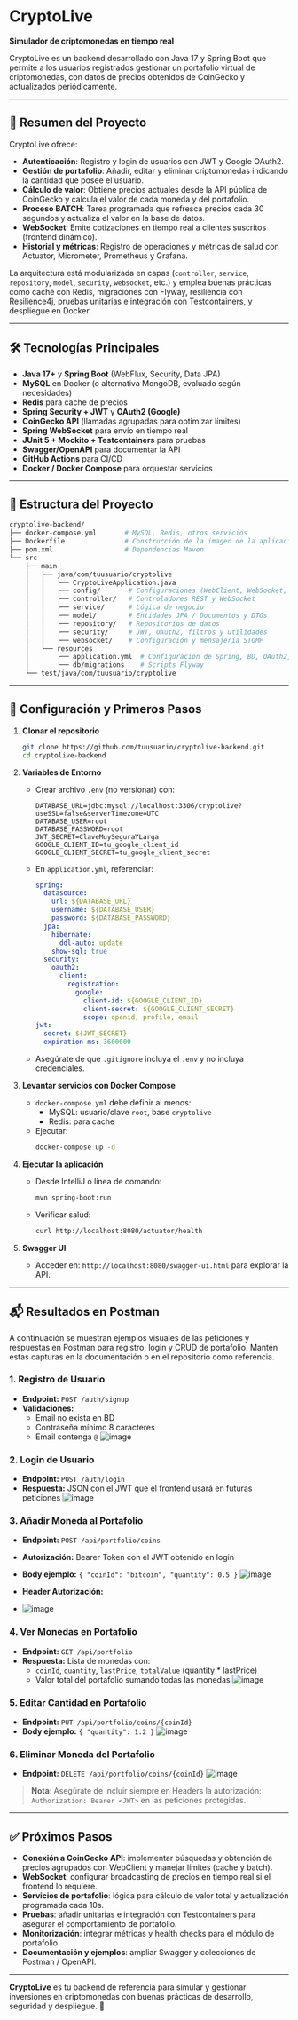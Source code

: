 # CryptoLive

**Simulador de criptomonedas en tiempo real**

CryptoLive es un backend desarrollado con Java 17 y Spring Boot que permite a los usuarios registrados gestionar un portafolio virtual de criptomonedas, con datos de precios obtenidos de CoinGecko y actualizados periódicamente.

---

## 🧠 Resumen del Proyecto

CryptoLive ofrece:

- **Autenticación**: Registro y login de usuarios con JWT y Google OAuth2.
- **Gestión de portafolio**: Añadir, editar y eliminar criptomonedas indicando la cantidad que posee el usuario.
- **Cálculo de valor**: Obtiene precios actuales desde la API pública de CoinGecko y calcula el valor de cada moneda y del portafolio.
- **Proceso BATCH**: Tarea programada que refresca precios cada 30 segundos y actualiza el valor en la base de datos.
- **WebSocket**: Emite cotizaciones en tiempo real a clientes suscritos  (frontend dinámico).
- **Historial y métricas**: Registro de operaciones y métricas de salud con Actuator, Micrometer, Prometheus y Grafana.

La arquitectura está modularizada en capas (`controller`, `service`, `repository`, `model`, `security`, `websocket`, etc.) y emplea buenas prácticas como caché con Redis, migraciones con Flyway, resiliencia con Resilience4j, pruebas unitarias e integración con Testcontainers, y despliegue en Docker.

---

## 🛠️ Tecnologías Principales

- **Java 17+** y **Spring Boot** (WebFlux, Security, Data JPA)
- **MySQL** en Docker (o alternativa MongoDB, evaluado según necesidades)
- **Redis** para cache de precios
- **Spring Security + JWT** y **OAuth2 (Google)**
- **CoinGecko API** (llamadas agrupadas para optimizar límites)
- **Spring WebSocket** para envío en tiempo real
- **JUnit 5 + Mockito + Testcontainers** para pruebas
- **Swagger/OpenAPI** para documentar la API
- **GitHub Actions** para CI/CD
- **Docker / Docker Compose** para orquestar servicios

---

## 📂 Estructura del Proyecto

```bash
cryptolive-backend/
├── docker-compose.yml       # MySQL, Redis, otros servicios
├── Dockerfile               # Construcción de la imagen de la aplicación
├── pom.xml                  # Dependencias Maven
└── src
    ├── main
    │   ├── java/com/tuusuario/cryptolive
    │   │   ├── CryptoLiveApplication.java
    │   │   ├── config/       # Configuraciones (WebClient, WebSocket, Security)
    │   │   ├── controller/   # Controladores REST y WebSocket
    │   │   ├── service/      # Lógica de negocio
    │   │   ├── model/        # Entidades JPA / Documentos y DTOs
    │   │   ├── repository/   # Repositorios de datos
    │   │   ├── security/     # JWT, OAuth2, filtros y utilidades
    │   │   └── websocket/    # Configuración y mensajería STOMP
    │   └── resources
    │       ├── application.yml  # Configuración de Spring, BD, OAuth2, JWT
    │       └── db/migrations    # Scripts Flyway
    └── test/java/com/tuusuario/cryptolive
```

---

## 🚀 Configuración y Primeros Pasos

1. **Clonar el repositorio**

   ```bash
   git clone https://github.com/tuusuario/cryptolive-backend.git
   cd cryptolive-backend
   ```

2. **Variables de Entorno**

   - Crear archivo `.env` (no versionar) con:
     ```dotenv
     DATABASE_URL=jdbc:mysql://localhost:3306/cryptolive?useSSL=false&serverTimezone=UTC
     DATABASE_USER=root
     DATABASE_PASSWORD=root
     JWT_SECRET=ClaveMuySeguraYLarga
     GOOGLE_CLIENT_ID=tu_google_client_id
     GOOGLE_CLIENT_SECRET=tu_google_client_secret
     ```
   - En `application.yml`, referenciar:
     ```yaml
     spring:
       datasource:
         url: ${DATABASE_URL}
         username: ${DATABASE_USER}
         password: ${DATABASE_PASSWORD}
       jpa:
         hibernate:
           ddl-auto: update
         show-sql: true
       security:
         oauth2:
           client:
             registration:
               google:
                 client-id: ${GOOGLE_CLIENT_ID}
                 client-secret: ${GOOGLE_CLIENT_SECRET}
                 scope: openid, profile, email
     jwt:
       secret: ${JWT_SECRET}
       expiration-ms: 3600000
     ```
   - Asegúrate de que `.gitignore` incluya el `.env` y no incluya credenciales.

3. **Levantar servicios con Docker Compose**

   - `docker-compose.yml` debe definir al menos:
     - MySQL: usuario/clave `root`, base `cryptolive`
     - Redis: para cache
   - Ejecutar:
     ```bash
     docker-compose up -d
     ```

4. **Ejecutar la aplicación**

   - Desde IntelliJ o línea de comando:
     ```bash
     mvn spring-boot:run
     ```
   - Verificar salud:
     ```bash
     curl http://localhost:8080/actuator/health
     ```

5. **Swagger UI**

   - Acceder en: `http://localhost:8080/swagger-ui.html` para explorar la API.

---

## 📬 Resultados en Postman

A continuación se muestran ejemplos visuales de las peticiones y respuestas en Postman para registro, login y CRUD de portafolio. Mantén estas capturas en la documentación o en el repositorio como referencia.

### 1. Registro de Usuario

- **Endpoint:** `POST /auth/signup`
- **Validaciones:**
  - Email no exista en BD
  - Contraseña mínimo 8 caracteres
  - Email contenga `@`
![image](https://github.com/user-attachments/assets/4347da73-5a8b-41a3-94bf-6d4a8a9d4a83)



### 2. Login de Usuario

- **Endpoint:** `POST /auth/login`
- **Respuesta:** JSON con el JWT que el frontend usará en futuras peticiones
![image](https://github.com/user-attachments/assets/24b8279a-92ab-4663-9283-f62136153cf2)



### 3. Añadir Moneda al Portafolio

- **Endpoint:** `POST /api/portfolio/coins`
- **Autorización:** Bearer Token con el JWT obtenido en login
- **Body ejemplo:** `{ "coinId": "bitcoin", "quantity": 0.5 }`
![image](https://github.com/user-attachments/assets/e798b65d-f2af-4fa9-b53f-a9f34020de7e)



- **Header Autorización:**&#x20;
- ![image](https://github.com/user-attachments/assets/08623655-2f9a-499f-9e65-e392d648af88)


### 4. Ver Monedas en Portafolio

- **Endpoint:** `GET /api/portfolio`
- **Respuesta:** Lista de monedas con:
  - `coinId`, `quantity`, `lastPrice`, `totalValue` (quantity \* lastPrice)
  - Valor total del portafolio sumando todas las monedas
![image](https://github.com/user-attachments/assets/43cdd92b-1653-4901-96d9-dfa1efb9ee0e)



### 5. Editar Cantidad en Portafolio

- **Endpoint:** `PUT /api/portfolio/coins/{coinId}`
- **Body ejemplo:** `{ "quantity": 1.2 }`
![image](https://github.com/user-attachments/assets/cb4d0522-1ee9-4bee-bd17-c27009ac977d)



### 6. Eliminar Moneda del Portafolio

- **Endpoint:** `DELETE /api/portfolio/coins/{coinId}`
  ![image](https://github.com/user-attachments/assets/541e4888-c2a4-4094-a7cd-632cb6a40c12)




> **Nota**: Asegúrate de incluir siempre en Headers la autorización: `Authorization: Bearer <JWT>` en las peticiones protegidas.

---

## ✅ Próximos Pasos

- **Conexión a CoinGecko API**: implementar búsquedas y obtención de precios agrupados con WebClient y manejar límites (cache y batch).
- **WebSocket**: configurar broadcasting de precios en tiempo real si el frontend lo requiere.
- **Servicios de portafolio**: lógica para cálculo de valor total y actualización programada cada 10s.
- **Pruebas**: añadir unitarias e integración con Testcontainers para asegurar el comportamiento de portafolio.
- **Monitorización**: integrar métricas y health checks para el módulo de portafolio.
- **Documentación y ejemplos**: ampliar Swagger y colecciones de Postman / OpenAPI.

---

**CryptoLive** es tu backend de referencia para simular y gestionar inversiones en criptomonedas con buenas prácticas de desarrollo, seguridad y despliegue. 🚀


